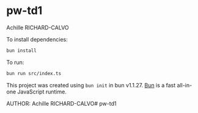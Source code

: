 # pw-td1

Achille RICHARD-CALVO

To install dependencies:

```bash
bun install
```

To run:

```bash
bun run src/index.ts
```

This project was created using `bun init` in bun v1.1.27. [Bun](https://bun.sh) is a fast all-in-one JavaScript runtime.

AUTHOR: Achille RICHARD-CALVO#   p w - t d 1  
 
